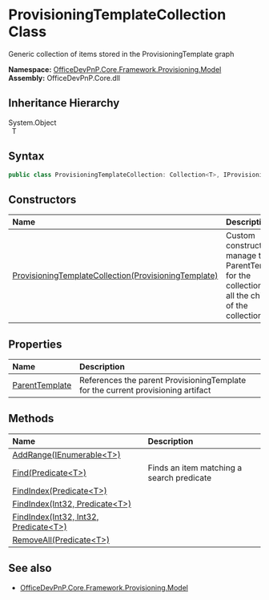 # ProvisioningTemplateCollection Class
 Generic collection of items stored in the ProvisioningTemplate graph   

**Namespace:** [OfficeDevPnP.Core.Framework.Provisioning.Model](OfficeDevPnP.Core.Framework.Provisioning.Model.md)  
**Assembly:** OfficeDevPnP.Core.dll  
## Inheritance Hierarchy
System.Object  
&ensp;T  
## Syntax
```C#
public class ProvisioningTemplateCollection: Collection<T>, IProvisioningTemplateDescendant
```
## Constructors
|**Name**|**Description**|
|:-----|:-----|
| [ProvisioningTemplateCollection(ProvisioningTemplate)](OfficeDevPnP.Core.Framework.Provisioning.Model.ProvisioningTemplateCollection.ctor1.md) | Custom constructor to manage the ParentTemplate for the collection and all the children of the collection 
## Properties
|**Name**|**Description**|
|:-----|:-----|
| [ParentTemplate](OfficeDevPnP.Core.Framework.Provisioning.Model.ProvisioningTemplateCollection.ParentTemplate.md) | References the parent ProvisioningTemplate for the current provisioning artifact
## Methods
|**Name**|**Description**|
|:-----|:-----|
| [AddRange(IEnumerable&lt;T&gt;)](OfficeDevPnP.Core.Framework.Provisioning.Model.ProvisioningTemplateCollection.c9396447.md) | 
| [Find(Predicate&lt;T&gt;)](OfficeDevPnP.Core.Framework.Provisioning.Model.ProvisioningTemplateCollection.a3f4e88c.md) | Finds an item matching a search predicate
| [FindIndex(Predicate&lt;T&gt;)](OfficeDevPnP.Core.Framework.Provisioning.Model.ProvisioningTemplateCollection.da089b2f.md) | 
| [FindIndex(Int32, Predicate&lt;T&gt;)](OfficeDevPnP.Core.Framework.Provisioning.Model.ProvisioningTemplateCollection.a0b9537a.md) | 
| [FindIndex(Int32, Int32, Predicate&lt;T&gt;)](OfficeDevPnP.Core.Framework.Provisioning.Model.ProvisioningTemplateCollection.d0beeaa1.md) | 
| [RemoveAll(Predicate&lt;T&gt;)](OfficeDevPnP.Core.Framework.Provisioning.Model.ProvisioningTemplateCollection.519f9e70.md) | 
## See also
- [OfficeDevPnP.Core.Framework.Provisioning.Model](OfficeDevPnP.Core.Framework.Provisioning.Model.md)
